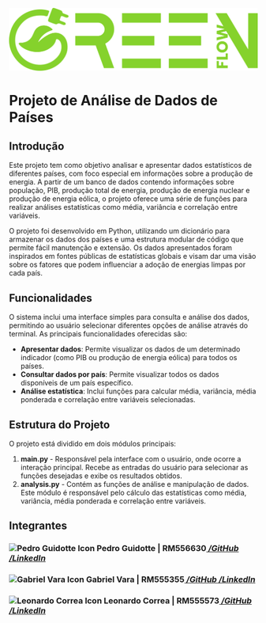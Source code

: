![Green Flow](~Logo.png)

# Projeto de Análise de Dados de Países

## Introdução

Este projeto tem como objetivo analisar e apresentar dados estatísticos de diferentes países, com foco especial em informações sobre a produção de energia. A partir de um banco de dados contendo informações sobre população, PIB, produção total de energia, produção de energia nuclear e produção de energia eólica, o projeto oferece uma série de funções para realizar análises estatísticas como média, variância e correlação entre variáveis.

O projeto foi desenvolvido em Python, utilizando um dicionário para armazenar os dados dos países e uma estrutura modular de código que permite fácil manutenção e extensão. Os dados apresentados foram inspirados em fontes públicas de estatísticas globais e visam dar uma visão sobre os fatores que podem influenciar a adoção de energias limpas por cada país.

## Funcionalidades

O sistema inclui uma interface simples para consulta e análise dos dados, permitindo ao usuário selecionar diferentes opções de análise através do terminal. As principais funcionalidades oferecidas são:

- **Apresentar dados**: Permite visualizar os dados de um determinado indicador (como PIB ou produção de energia eólica) para todos os países.
- **Consultar dados por país**: Permite visualizar todos os dados disponíveis de um país específico.
- **Análise estatística**: Inclui funções para calcular média, variância, média ponderada e correlação entre variáveis selecionadas.

## Estrutura do Projeto

O projeto está dividido em dois módulos principais:

1. **main.py** - Responsável pela interface com o usuário, onde ocorre a interação principal. Recebe as entradas do usuário para selecionar as funções desejadas e exibe os resultados obtidos.
2. **analysis.py** - Contém as funções de análise e manipulação de dados. Este módulo é responsável pelo cálculo das estatísticas como média, variância, média ponderada e correlação entre variáveis.

<article>
        <h2>Integrantes</h2>
                <h3><img src="https://avatars.githubusercontent.com/u/129889380?v=4" width="50px" alt="Pedro Guidotte Icon">  Pedro Guidotte | RM556630<a href="https://github.com/peguidotte" target="_blank" style="font-style: italic">  /GitHub <i class="fab fa-github"></i></a>
                <a href="https://www.linkedin.com/in/pedro-guidotte/" target="_blank" style="font-style: italic">  /LinkedIn<i class="fab fa-linkedin"></i></a></h3>
                <h3><img src="https://avatars.githubusercontent.com/u/158540749?v=4)" width="50px" alt="Gabriel Vara Icon">  Gabriel Vara | RM555355<a href="https://github.com/gabrielvara" target="_blank" style="font-style: italic"> 
 /GitHub <i class="fab fa-github"></i></a>
                <a href="https://www.linkedin.com/in/gabriel-vara" target="_blank" style="font-style: italic">  /LinkedIn <i class="fab fa-linkedin"></i></a></h3>
                <h3><img src="https://avatars.githubusercontent.com/u/158527393?v=4" width="50px" alt="Leonardo Correa Icon">  Leonardo Correa | RM555573<a href="https://github.com/leocorreamello" target="_blank" style="font-style: italic">  /GitHub <i class="fab fa-github"></i></a>
                <a href="https://www.linkedin.com/in/leocorreamello/" target="_blank" style="font-style: italic">  /LinkedIn <i class="fab fa-linkedin"></i></a></h3>
    </article>
